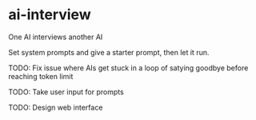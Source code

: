 # ai-interview
One AI interviews another AI

Set system prompts and give a starter prompt, then let it run.

TODO: Fix issue where AIs get stuck in a loop of satying goodbye before
reaching token limit

TODO: Take user input for prompts

TODO: Design web interface